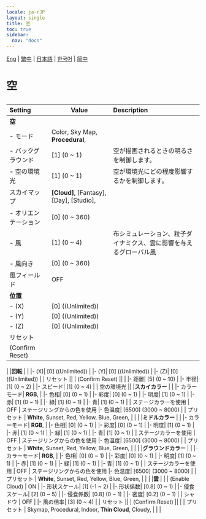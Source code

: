 ```yaml
---
locale: ja-rJP
layout: single
title: 空
toc: true
sidebar:
  nav: "docs"
---
```

[Eng](/dancexr/menu/2025.4/scene/sky.md) | [繁中](/tw/dancexr/menu/2025.4/scene/sky.md) | [日本語](/jp/dancexr/menu/2025.4/scene/sky.md) | [한국어](/kr/dancexr/menu/2025.4/scene/sky.md) | [简中](/zh/dancexr/menu/2025.4/scene/sky.md)
# 空
## 
| Setting | Value | Description |
| :--- | --- | :--- |
|**空** | | 
|- モード|  Color,  Sky Map,  **Procedural**,  | 
|- バックグラウンド| [1] (0 ~ 1) | 空が描画されるときの明るさを制御します。
|- 空の環境光| [1] (0 ~ 1) | 空が環境光にどの程度影響するかを制御します。
| スカイマップ |  **[Cloud]**,  [Fantasy],  [Day],  [Studio],  |  |
|- オリエンテーション| [0] (0 ~ 360) | 
|- 風| [1] (0 ~ 4) | 布シミュレーション、粒子ダイナミクス、雲に影響を与えるグローバル風
|- 風向き| [0] (0 ~ 360) | 
| 風フィールド | OFF | 
|**位置** | | 
|- (X)| [0] ((Unlimited)) | 
|- (Y)| [0] ((Unlimited)) | 
|- (Z)| [0] ((Unlimited)) | 
| リセット || 
| (Confirm Reset) || 
|
|**回転** | | 
|- (X)| [0] ((Unlimited)) | 
|- (Y)| [0] ((Unlimited)) | 
|- (Z)| [0] ((Unlimited)) | 
| リセット || 
| (Confirm Reset) || 
|
|- 距離| [5] (0 ~ 10) | 
|- 半径| [1] (0 ~ 2) | 
|- スピード| [1] (0 ~ 4) | 
| 空の環境光 || 
|**スカイカラー** | | 
|- カラーモード|  **RGB**,  | 
|- 色相| [0] (0 ~ 1) | 
|- 彩度| [0] (0 ~ 1) | 
|- 明度| [1] (0 ~ 1) | 
|- 赤| [1] (0 ~ 1) | 
|- 緑| [1] (0 ~ 1) | 
|- 青| [1] (0 ~ 1) | 
| ステージカラーを使用 | OFF | ステージリングからの色を使用
|- 色温度| [6500] (3000 ~ 8000) | 
| プリセット |  **White**,  Sunset,  Red,  Yellow,  Blue,  Green,  |  |
|
|**ミドルカラー** | | 
|- カラーモード|  **RGB**,  | 
|- 色相| [0] (0 ~ 1) | 
|- 彩度| [0] (0 ~ 1) | 
|- 明度| [1] (0 ~ 1) | 
|- 赤| [1] (0 ~ 1) | 
|- 緑| [1] (0 ~ 1) | 
|- 青| [1] (0 ~ 1) | 
| ステージカラーを使用 | OFF | ステージリングからの色を使用
|- 色温度| [6500] (3000 ~ 8000) | 
| プリセット |  **White**,  Sunset,  Red,  Yellow,  Blue,  Green,  |  |
|
|**グラウンドカラー** | | 
|- カラーモード|  **RGB**,  | 
|- 色相| [0] (0 ~ 1) | 
|- 彩度| [0] (0 ~ 1) | 
|- 明度| [1] (0 ~ 1) | 
|- 赤| [1] (0 ~ 1) | 
|- 緑| [1] (0 ~ 1) | 
|- 青| [1] (0 ~ 1) | 
| ステージカラーを使用 | OFF | ステージリングからの色を使用
|- 色温度| [6500] (3000 ~ 8000) | 
| プリセット |  **White**,  Sunset,  Red,  Yellow,  Blue,  Green,  |  |
|
|**雲** | | 
| (Enable Cloud) | ON | 
|- 形状スケール| [1] (-1 ~ 2) | 
|- 形状係数| [0.8] (0 ~ 1) | 
|- 侵食スケール| [2] (0 ~ 5) | 
|- 侵食係数| [0.8] (0 ~ 1) | 
|- 密度| [0.2] (0 ~ 1) | 
| シャドウ | OFF | 
|- 風の倍率| [3] (0 ~ 4) | 
| リセット || 
| (Confirm Reset) || 
|
| プリセット |  Skymap,  Procedural,  Indoor,  **Thin Cloud**,  Cloudy,  |  |
|
